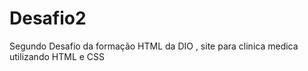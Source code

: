 # Desafio2
Segundo Desafio da formação HTML da DIO , site para clinica medica utilizando HTML e CSS

